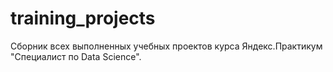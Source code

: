 # training_projects
Сборник всех выполненных учебных проектов курса Яндекс.Практикум "Специалист по Data Science". 
